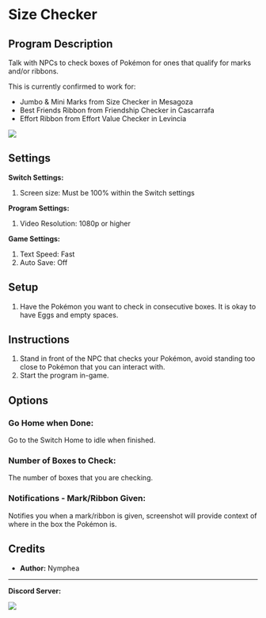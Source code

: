 # Size Checker

## Program Description

Talk with NPCs to check boxes of Pokémon for ones that qualify for marks and/or ribbons.

This is currently confirmed to work for:
- Jumbo & Mini Marks from Size Checker in Mesagoza
- Best Friends Ribbon from Friendship Checker in Cascarrafa
- Effort Ribbon from Effort Value Checker in Levincia

<img src="../images/SizeCheckerJumbo.png">

## Settings

**Switch Settings:**
1. Screen size: Must be 100% within the Switch settings

**Program Settings:**
1. Video Resolution: 1080p or higher

**Game Settings:**
1. Text Speed: Fast
2. Auto Save: Off

## Setup

1. Have the Pokémon you want to check in consecutive boxes. It is okay to have Eggs and empty spaces.

## Instructions

1. Stand in front of the NPC that checks your Pokémon, avoid standing too close to Pokémon that you can interact with.
2. Start the program in-game.

## Options

### Go Home when Done:

Go to the Switch Home to idle when finished.

### Number of Boxes to Check:

The number of boxes that you are checking.

### Notifications - Mark/Ribbon Given:

Notifies you when a mark/ribbon is given, screenshot will provide context of where in the box the Pokémon is.

## Credits

- **Author:** Nymphea


<hr>

**Discord Server:** 

[<img src="https://canary.discordapp.com/api/guilds/695809740428673034/widget.png?style=banner2">](https://discord.gg/cQ4gWxN)

